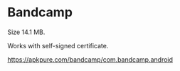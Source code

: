 # Bandcamp

Size 14.1 MB.

Works with self-signed certificate.

https://apkpure.com/bandcamp/com.bandcamp.android
